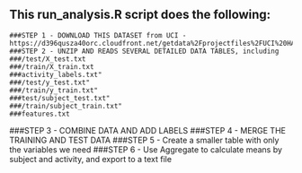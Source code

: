 ## This run_analysis.R script does the following:
	###STEP 1 - DOWNLOAD THIS DATASET from UCI - https://d396qusza40orc.cloudfront.net/getdata%2Fprojectfiles%2FUCI%20HAR%20Dataset.zip
	###STEP 2 - UNZIP AND READS SEVERAL DETAILED DATA TABLES, including
	###/test/X_test.txt
	###/train/X_train.txt
	###activity_labels.txt"
	###/test/y_test.txt"
	###/train/y_train.txt"
	###test/subject_test.txt"
	###/train/subject_train.txt"
	###features.txt
###STEP 3 - COMBINE DATA AND ADD LABELS 
###STEP 4 - MERGE THE TRAINING AND TEST DATA
###STEP 5 - Create a smaller table with only the variables we need
###STEP 6 - Use Aggregate to calculate means by subject and activity, and export to a text file

